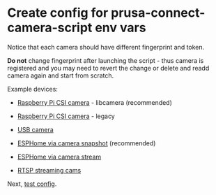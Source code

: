 # Create config for prusa-connect-camera-script env vars

Notice that each camera should have different fingerprint and token.

**Do not** change fingerprint after launching the script - thus camera is registered
and you may need to revert the change or delete and readd camera again and start
from scratch.

Example devices:

- [Raspberry Pi CSI camera](./config.for.camera.csi.libcamera.md) - libcamera (recommended)
- [Raspberry Pi CSI camera](./config.for.camera.csi.legacy.md) - legacy

- [USB camera](./config.for.camera.usb.md)

- [ESPHome via camera snapshot](./config.for.camera.esphome.snapshot.md) (recommended)
- [ESPHome via camera stream](./config.for.camera.esphome.stream.md)

- [RTSP streaming cams](./config.for.camera.rtsp.md)

Next, [test config](./test.config.md).
